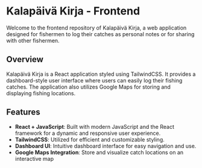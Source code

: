 # Kalapäivä Kirja - Frontend

Welcome to the frontend repository of Kalapäivä Kirja, a web application designed for fishermen to log their catches as personal notes or for sharing with other fishermen.

## Overview

Kalapäivä Kirja is a React application styled using TailwindCSS. It provides a dashboard-style user interface where users can easily log their fishing catches. The application also utilizes Google Maps for storing and displaying fishing locations.

## Features

- **React + JavaScript**: Built with modern JavaScript and the React framework for a dynamic and responsive user experience.
- **TailwindCSS**: Utilized for efficient and customizable styling.
- **Dashboard UI**: Intuitive dashboard interface for easy navigation and use.
- **Google Maps Integration**: Store and visualize catch locations on an interactive map
